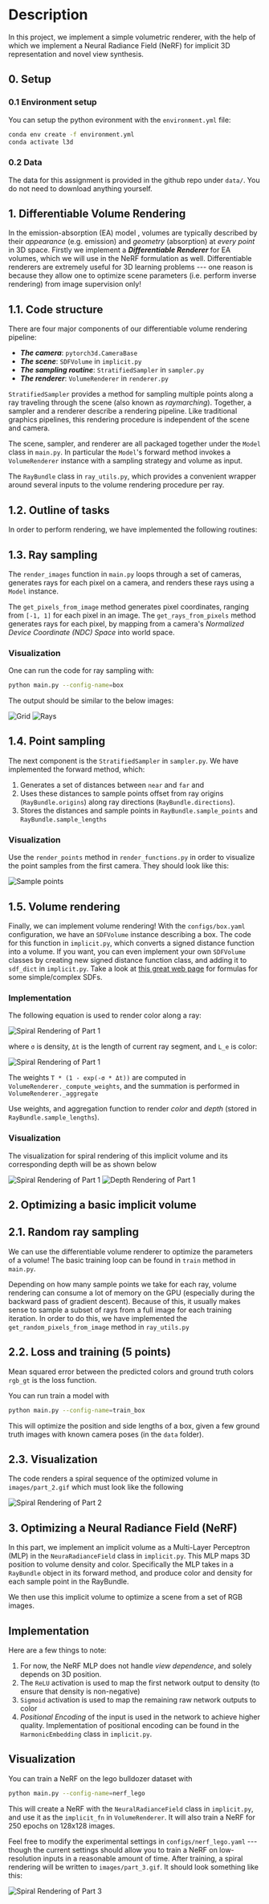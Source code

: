 # Description
In this project, we implement a simple volumetric renderer, with the help of which we implement a Neural Radiance Field (NeRF) for implicit 3D representation and novel view synthesis.

##  0. Setup

### 0.1 Environment setup
You can setup the python evironment with the `environment.yml` file:

```bash
conda env create -f environment.yml
conda activate l3d
```

### 0.2 Data

The data for this assignment is provided in the github repo under `data/`. You do not need to download anything yourself.

##  1. Differentiable Volume Rendering

In the emission-absorption (EA) model , volumes are typically described by their *appearance* (e.g. emission) and *geometry* (absorption) at *every point* in 3D space. Firstly we implement a ***Differentiable Renderer*** for EA volumes, which we will use in the NeRF formulation as well. Differentiable renderers are extremely useful for 3D learning problems --- one reason is because they allow one to optimize scene parameters (i.e. perform inverse rendering) from image supervision only!

##  1.1. Code structure

There are four major components of our differentiable volume rendering pipeline:

* ***The camera***: `pytorch3d.CameraBase`
* ***The scene***: `SDFVolume` in `implicit.py`
* ***The sampling routine***: `StratifiedSampler` in `sampler.py`
* ***The renderer***: `VolumeRenderer` in `renderer.py`

`StratifiedSampler` provides a method for sampling multiple points along a ray traveling through the scene (also known as *raymarching*). Together, a sampler and a renderer describe a rendering pipeline. Like traditional graphics pipelines, this rendering procedure is independent of the scene and camera.

The scene, sampler, and renderer are all packaged together under the `Model` class in `main.py`. In particular the `Model`'s forward method invokes a `VolumeRenderer` instance with a sampling strategy and volume as input.

The `RayBundle` class in `ray_utils.py`, which provides a convenient wrapper around several inputs to the volume rendering procedure per ray.

##  1.2. Outline of tasks

In order to perform rendering, we have implemented the following routines:

##  1.3. Ray sampling

The `render_images` function in `main.py` loops through a set of cameras, generates rays for each pixel on a camera, and renders these rays using a `Model` instance.

The `get_pixels_from_image` method generates pixel coordinates, ranging from `[-1, 1]` for each pixel in an image. The `get_rays_from_pixels` method generates rays for each pixel, by mapping from a camera's *Normalized Device Coordinate (NDC) Space* into world space.

### Visualization

One can run the code for ray sampling with:

```bash
python main.py --config-name=box
```

The output should be similar to the below images:

![Grid](ta_images/grid.png)    ![Rays](ta_images/rays.png)

##  1.4. Point sampling

The next component is the `StratifiedSampler` in `sampler.py`. We have implemented the forward method, which:

1. Generates a set of distances between `near` and `far` and
2. Uses these distances to sample points offset from ray origins (`RayBundle.origins`) along ray directions (`RayBundle.directions`).
3. Stores the distances and sample points in `RayBundle.sample_points` and `RayBundle.sample_lengths`

### Visualization

Use the `render_points` method in `render_functions.py` in order to visualize the point samples from the first camera. They should look like this:

![Sample points](ta_images/sample_points.png)

##  1.5. Volume rendering

Finally, we can implement volume rendering! With the `configs/box.yaml` configuration, we have an `SDFVolume` instance describing a box. The code for this function in `implicit.py`, which converts a signed distance function into a volume. If you want, you can even implement your own `SDFVolume` classes by creating new signed distance function class, and adding it to `sdf_dict` in `implicit.py`. Take a look at [this great web page](https://www.iquilezles.org/www/articles/distfunctions/distfunctions.htm) for formulas for some simple/complex SDFs.


### Implementation

The following equation is used to render color along a ray:

![Spiral Rendering of Part 1](ta_images/color.PNG)

where `σ` is density, `Δt` is the length of current ray segment, and `L_e` is color:

![Spiral Rendering of Part 1](ta_images/transmittance.PNG)

The weights `T * (1 - exp(-σ * Δt))` are computed in `VolumeRenderer._compute_weights`, and the summation is performed in `VolumeRenderer._aggregate`

Use weights, and aggregation function to render *color* and *depth* (stored in `RayBundle.sample_lengths`). 

### Visualization

The visualization for spiral rendering of this implicit volume and its corresponding depth will be as shown below

![Spiral Rendering of Part 1](ta_images/part_1.gif) ![Depth Rendering of Part 1](ta_images/depth.png)


##  2. Optimizing a basic implicit volume

##  2.1. Random ray sampling

We can use the differentiable volume renderer to optimize the parameters of a volume! The basic training loop can be found in `train` method in `main.py`.

Depending on how many sample points we take for each ray, volume rendering can consume a lot of memory on the GPU (especially during the backward pass of gradient descent). Because of this, it usually makes sense to sample a subset of rays from a full image for each training iteration. In order to do this, we have implemented the `get_random_pixels_from_image` method in `ray_utils.py`


##  2.2. Loss and training (5 points)

Mean squared error between the predicted colors and ground truth colors `rgb_gt` is the loss function.

You can run train a model with
```bash
python main.py --config-name=train_box
```

This will optimize the position and side lengths of a box, given a few ground truth images with known camera poses (in the `data` folder).

##  2.3. Visualization

The code renders a spiral sequence of the optimized volume in `images/part_2.gif` which must look like the following

![Spiral Rendering of Part 2](ta_images/part_2.gif)


##  3. Optimizing a Neural Radiance Field (NeRF)
In this part, we implement an implicit volume as a Multi-Layer Perceptron (MLP) in the `NeuraRadianceField` class in `implicit.py`. This MLP maps 3D position to volume density and color. Specifically the MLP takes in a `RayBundle` object in its forward method, and produce color and density for each sample point in the RayBundle.

We then use this implicit volume to optimize a scene from a set of RGB images.

## Implementation

Here are a few things to note:

1. For now, the NeRF MLP does not handle *view dependence*, and solely depends on 3D position.
2. The `ReLU` activation is used to map the first network output to density (to ensure that density is non-negative)
3. `Sigmoid` activation is used to map the remaining raw network outputs to color
4. *Positional Encoding* of the input is used in the network to achieve higher quality. Implementation of positional encoding can be found in the `HarmonicEmbedding` class in `implicit.py`.

## Visualization
You can train a NeRF on the lego bulldozer dataset with

```bash
python main.py --config-name=nerf_lego
```

This will create a NeRF with the `NeuralRadianceField` class in `implicit.py`, and use it as the `implicit_fn` in `VolumeRenderer`. It will also train a NeRF for 250 epochs on 128x128 images.

Feel free to modify the experimental settings in `configs/nerf_lego.yaml` --- though the current settings should allow you to train a NeRF on low-resolution inputs in a reasonable amount of time. After training, a spiral rendering will be written to `images/part_3.gif`. It should look something like this:

![Spiral Rendering of Part 3](ta_images/part_3.gif)

